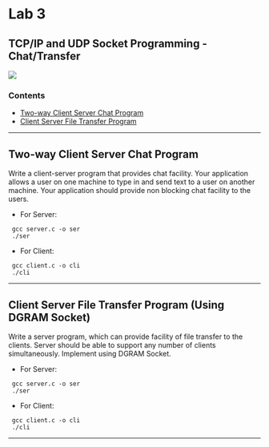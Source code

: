 # Lab 3
## TCP/IP and UDP Socket Programming - Chat/Transfer

![](https://img.shields.io/badge/language-C-brightgreen.svg)

### Contents
* [Two-way Client Server Chat Program](#cscp)
* [Client Server File Transfer Program](#csftp)

___

<a name="cscp"></a>
## Two-way Client Server Chat Program
Write a client-server program that provides chat facility. Your application allows a user on one machine to type in and send text to a user on another machine. Your application should provide non blocking chat facility to the users.

* For Server:
```
 gcc server.c -o ser
 ./ser
```

* For Client:
```
 gcc client.c -o cli
 ./cli
```

___

<a name="csftp"></a>
## Client Server File Transfer Program (Using DGRAM Socket)
Write a server program, which can provide facility of file transfer to the clients. Server should be able to support any number of clients simultaneously. Implement using DGRAM Socket.

* For Server:
```
 gcc server.c -o ser
 ./ser
```

* For Client:
```
 gcc client.c -o cli
 ./cli
```

___


